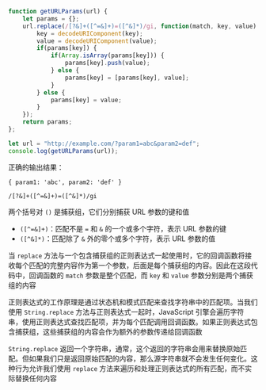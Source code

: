 ```JavaScript
function getURLParams(url) {
    let params = {};
    url.replace(/[?&]+([^=&]+)=([^&]*)/gi, function(match, key, value) {
        key = decodeURIComponent(key);
        value = decodeURIComponent(value);
        if(params[key]) {
            if(Array.isArray(params[key])) {
                params[key].push(value);
            } else {
                params[key] = [params[key], value];
            }
        } else {
            params[key] = value;
        }
    });
    return params;
};

let url = "http://example.com/?param1=abc&param2=def";
console.log(getURLParams(url));
```

正确的输出结果：

```
{ param1: 'abc', param2: 'def' }
```

```
/[?&]+([^=&]+)=([^&]*)/gi
```

两个括号对 `()` 是捕获组，它们分别捕获 URL 参数的键和值

- `([^=&]+)`：匹配不是 `=` 和 `&` 的一个或多个字符，表示 URL 参数的键
- `([^&]*)`：匹配除了 `&` 外的零个或多个字符，表示 URL 参数的值

当 `replace` 方法与一个包含捕获组的正则表达式一起使用时，它的回调函数将接收每个匹配的完整内容作为第一个参数，后面是每个捕获组的内容。因此在这段代码中，回调函数的 `match` 参数是整个匹配，而 `key` 和 `value` 参数分别是两个捕获组的内容

正则表达式的工作原理是通过状态机和模式匹配来查找字符串中的匹配项。当我们使用 `String.replace` 方法与正则表达式一起时，JavaScript 引擎会遍历字符串，使用正则表达式查找匹配项，并为每个匹配调用回调函数。如果正则表达式包含捕获组，这些捕获组的内容会作为额外的参数传递给回调函数

`String.replace` 返回一个字符串，通常，这个返回的字符串会用来替换原始匹配。但如果我们只是返回原始匹配的内容，那么源字符串就不会发生任何变化。这种行为允许我们使用 `replace` 方法来遍历和处理正则表达式的所有匹配，而不实际替换任何内容
